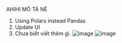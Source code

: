 AHIHI MÔ TẢ NÈ

1. Using Polars instead Pandas
2. Update UI
3. Chưa biết viết thêm gì.
![image](https://github.com/user-attachments/assets/f8d410ee-2332-4663-924c-52f4ca0b018f)
![image](https://github.com/user-attachments/assets/0a305202-5b3d-4586-ba0f-4f6f7184b5ea)
